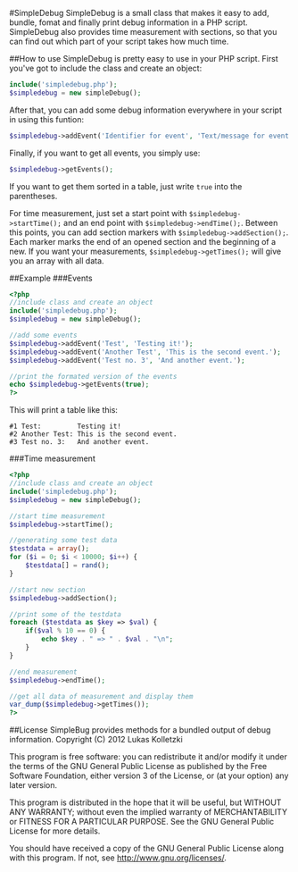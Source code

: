 #SimpleDebug
SimpleDebug is a small class that makes it easy to add,  bundle, fomat and finally print debug information in a PHP script.
SimpleDebug also provides time measurement with sections, so that you can find out which part of your script takes how much time.

##How to use
SimpleDebug is pretty easy to use in your PHP script. First you've got to include the class and create an object:
```php
include('simpledebug.php');
$simpledebug = new simpleDebug();
```
After that, you can add some debug information everywhere in your script in using this funtion:
```php
$simpledebug->addEvent('Identifier for event', 'Text/message for event');
```
Finally, if you want to get all events, you simply use:
```php
$simpledebug->getEvents();
```
If you want to get them sorted in a table, just write `true` into the parentheses.

For time measurement, just set a start point with `$simpledebug->startTime();` and an end point with `$simpledebug->endTime();`.
Between this points, you can add section markers with `$simpledebug->addSection();`. Each marker marks the end of an opened section and the beginning of a new.
If you want your measurements, `$simpledebug->getTimes();` will give you an array with all data.

##Example
###Events
```php
<?php
//include class and create an object
include('simpledebug.php');
$simpledebug = new simpleDebug();

//add some events
$simpledebug->addEvent('Test', 'Testing it!');
$simpledebug->addEvent('Another Test', 'This is the second event.');
$simpledebug->addEvent('Test no. 3', 'And another event.');

//print the formated version of the events
echo $simpledebug->getEvents(true);
?>
```
This will print a table like this:
```
#1 Test:         Testing it!
#2 Another Test: This is the second event.
#3 Test no. 3:   And another event.
```

###Time measurement
```php
<?php
//include class and create an object
include('simpledebug.php');
$simpledebug = new simpleDebug();

//start time measurement
$simpledebug->startTime();

//generating some test data
$testdata = array();
for ($i = 0; $i < 10000; $i++) {
    $testdata[] = rand();
}

//start new section
$simpledebug->addSection();

//print some of the testdata
foreach ($testdata as $key => $val) {
    if($val % 10 == 0) {
        echo $key . " => " . $val . "\n";
    }
}

//end measurement
$simpledebug->endTime();

//get all data of measurement and display them
var_dump($simpledebug->getTimes());
?>
```

##License
SimpleBug provides methods for a bundled output of debug information.
Copyright (C) 2012 Lukas Kolletzki

This program is free software: you can redistribute it and/or modify
it under the terms of the GNU General Public License as published by
the Free Software Foundation, either version 3 of the License, or
(at your option) any later version.

This program is distributed in the hope that it will be useful,
but WITHOUT ANY WARRANTY; without even the implied warranty of
MERCHANTABILITY or FITNESS FOR A PARTICULAR PURPOSE.  See the
GNU General Public License for more details.

You should have received a copy of the GNU General Public License
along with this program.  If not, see http://www.gnu.org/licenses/.